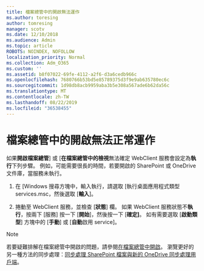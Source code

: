 ```yaml
---
title: 檔案總管中的開啟無法運作
ms.author: toresing
author: tomresing
manager: scotv
ms.date: 12/10/2018
ms.audience: Admin
ms.topic: article
ROBOTS: NOINDEX, NOFOLLOW
localization_priority: Normal
ms.collection: Adm_O365
ms.custom: ''
ms.assetid: b8f07022-69fe-4112-a2f6-d3a6cedb966c
ms.openlocfilehash: 7680766b53bd5e85789375d3f9e9ab635780ec6c
ms.sourcegitcommit: 1d98db8acb9959aba3b5e308a567ade6b62da56c
ms.translationtype: MT
ms.contentlocale: zh-TW
ms.lasthandoff: 08/22/2019
ms.locfileid: "36538455"
---
```

# <a name="open-with-explorer-isnt-working"></a>檔案總管中的開啟無法正常運作

如果**開啟檔案總管**] 或 [**在檔案總管中的檢視**無法確定 WebClient 服務會設定為**執行**下列步驟。 例如，可能需要很長的時間，若要開啟的 SharePoint 或 OneDrive 文件庫，當服務未執行。 
  
1. 在 [Windows 搜尋方塊中，輸入執行，請選取 [執行桌面應用程式類型 services.msc，然後選取 [**輸入**]。
    
2. 捲動至 WebClient 服務，並檢查 [**狀態**] 欄。 如果 WebClient 服務狀態不**執行**，按兩下 [服務] 按一下 [**開始**]，然後按一下 [**確定]**。 如有需要選取 [**啟動類型**] 方塊中的 [**手動**] 或 [**自動**啟用 service]。 
    
> [!NOTE]
> 若要疑難排解在檔案總管中開啟的問題，請參閱[在檔案總管中開啟](https://go.microsoft.com/fwlink/?linkid=871665)。 瀏覽更好的另一種方法的同步處理：[同步處理 SharePoint 檔案與新的 OneDrive 同步處理用戶端](https://go.microsoft.com/fwlink/?linkid=871666)。 
  

